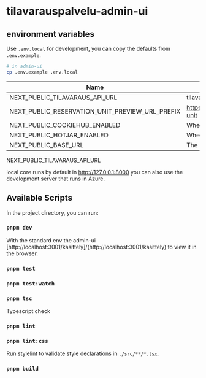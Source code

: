# tilavarauspalvelu-admin-ui

## environment variables

Use `.env.local` for development, you can copy the defaults from `.env.example`.

```sh
# in admin-ui
cp .env.example .env.local
```

| Name                                            | Description                                                   |
| ----------------------------------------------- | ------------------------------------------------------------- |
| NEXT_PUBLIC_TILAVARAUS_API_URL                  | tilavaraus-core base url                                      |
| NEXT_PUBLIC_RESERVATION_UNIT_PREVIEW_URL_PREFIX | https://tilavaraus.dev.hel.ninja/reservation-unit             |
| NEXT_PUBLIC_COOKIEHUB_ENABLED                   | Whether Cookiehub should be enabled                           |
| NEXT_PUBLIC_HOTJAR_ENABLED                      | Whether Hotjar should be enabled                              |
| NEXT_PUBLIC_BASE_URL                            | The baseUrl to use usually /kasittely                         |

NEXT_PUBLIC_TILAVARAUS_API_URL

local core runs by default in http://127.0.0.1:8000 you can also use the development server that runs in Azure.

## Available Scripts

In the project directory, you can run:

### `pnpm dev`

With the standard env the admin-ui [http://localhost:3001/kasittely]/(http://localhost:3001/kasittely) to view it in the browser.

### `pnpm test`

### `pnpm test:watch`

### `pnpm tsc`

Typescript check

### `pnpm lint`

### `pnpm lint:css`

Run stylelint to validate style declarations in `./src/**/*.tsx`.

### `pnpm build`

